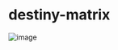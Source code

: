 # destiny-matrix

![image](https://user-images.githubusercontent.com/68629815/211651213-d6a6bda6-33bf-48c1-81c5-11eb1494f961.png)
